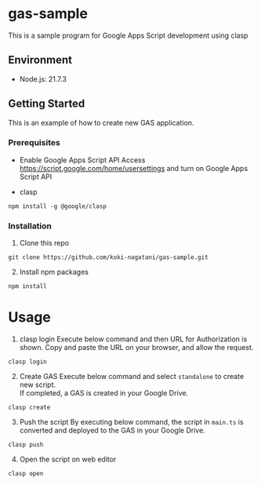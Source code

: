 # gas-sample
This is a sample program for Google Apps Script development using clasp

## Environment
* Node.js: 21.7.3

## Getting Started
This is an example of how to create new GAS application.

### Prerequisites
* Enable Google Apps Script API
Access https://script.google.com/home/usersettings and turn on Google Apps Script API

* clasp
```
npm install -g @google/clasp
```

### Installation
1. Clone this repo
```
git clone https://github.com/koki-nagatani/gas-sample.git
```
2. Install npm packages
```
npm install
```
# Usage
1. clasp login
Execute below command and then URL for Authorization is shown. Copy and paste the URL on your browser, and allow the request.
```
clasp login
```
2. Create GAS
Execute below command and select `standalone` to create new script.  
If completed, a GAS is created in your Google Drive.
```
clasp create
```
3. Push the script
By executing below command, the script in `main.ts` is converted and deployed to the GAS in your Google Drive.
```
clasp push
```
4. Open the script on web editor
```
clasp open
```